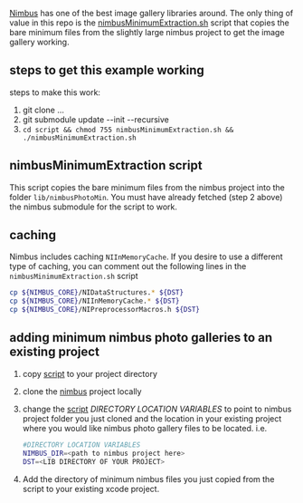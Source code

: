 [Nimbus](https://github.com/jverkoey/nimbus) has one of the best image gallery libraries around.  The only thing of value in this repo is the [nimbusMinimumExtraction.sh](https://github.com/bluwave/NimbusPhotoGalleryMin/blob/master/script/nimbusMinimumExtraction.sh) script that copies the bare minimum files from the slightly large nimbus project to get the image gallery working.  

## steps to get this example working

steps to make this work:

1. git clone ...
2. git submodule update --init --recursive 
3. `cd script && chmod 755 nimbusMinimumExtraction.sh && ./nimbusMinimumExtraction.sh`

## nimbusMinimumExtraction script

This script copies the bare minimum files from the nimbus project into the folder `lib/nimbusPhotoMin`.  You must have already fetched (step 2 above) the nimbus submodule for the script to work.

## caching

Nimbus includes caching `NIInMemoryCache`.  If you desire to use a different type of caching, you can comment out the following lines in the `nimbusMinimumExtraction.sh` script

```bash
cp ${NIMBUS_CORE}/NIDataStructures.* ${DST}
cp ${NIMBUS_CORE}/NIInMemoryCache.* ${DST}
cp ${NIMBUS_CORE}/NIPreprocessorMacros.h ${DST}
````

## adding minimum nimbus photo galleries to an existing project

1. copy [script](https://github.com/bluwave/NimbusPhotoGalleryMin/blob/master/script/nimbusMinimumExtraction.sh) to your project directory
2. clone the [nimbus](https://github.com/jverkoey/nimbus) project locally
3. change the [script](https://github.com/bluwave/NimbusPhotoGalleryMin/blob/master/script/nimbusMinimumExtraction.sh) *DIRECTORY LOCATION VARIABLES* to point to nimbus project folder you just cloned and the location in your existing project where you would like nimbus photo gallery files to be located.
    i.e.

    ```bash 
	#DIRECTORY LOCATION VARIABLES
	NIMBUS_DIR=<path to nimbus project here>
	DST=<LIB DIRECTORY OF YOUR PROJECT>
	```	
4. Add the directory of minimum nimbus files you just copied from the script to your existing xcode project.

